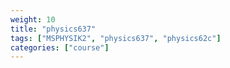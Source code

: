 ```yaml
---
weight: 10
title: "physics637"
tags: ["MSPHYSIK2", "physics637", "physics62c"]
categories: ["course"]
---
```

